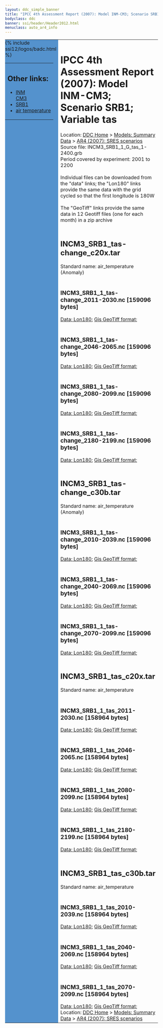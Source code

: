 ```yaml
---
layout: ddc_simple_banner
title: "IPCC 4th Assessment Report (2007): Model INM-CM3; Scenario SRB1; Variable tas"
bodyclass: ddc
banner: ssi/header/Header2012.html
menuclass: auto_ar4_info
---
```



<table width="100%" border="0" cellspacing="0" cellpadding="0" style="border-collapse: collapse;">
<tr style="margin:0;padding:0;border:0;">
<td style="margin:0;padding:0;border:0;height:1pt;width:150pt;background:#5492CD;" valign="top" >

<div id="lh-col2" class="auto_ar4_info">
<table class="menumain" bgcolor="#5492CD" cellspacing="0" width="100%" border="0">
<tr><td>
<h2> Other links:</h2>
<ul>
<li><a href="/auto/ar4/model-INM-CM3.html">INM<br/>CM3</a></li>
<li><a href="/auto/ar4/scenario-SRB1.html">SRB1</a></li>
<li><a href="/auto/ar4/var-air_temperature.html">air temperature</a></li>
</ul>
</td></tr>
{% include ssi12/logos/badc.html %}
</table>
</div>
</td>
<td><h1>IPCC 4th Assessment Report (2007): Model INM-CM3; Scenario SRB1; Variable tas</h1>

<!-- Breadcrumb1 -->
<div id="breadcrumb1" align="left">
Location: <a href="/index.html">DDC Home</a> > <a href="/sim/gcm_clim/">Models: Summary Data</a>
> <a href="/sim/gcm_clim/SRES_AR4/index.html">AR4 (2007): SRES scenarios</a>
</div>
<!-- End of Breadcrumb1 -->Source file: INCM3_SRB1_1_G_tas_1-2400.grb
<br/>
Period covered by experiment: 2001 to 2200<br/>
<br/>Individual files can be downloaded from the "data" links; the "Lon180" links provide the same data
         with the grid cycled so that the first longitude is 180W<br/>
<br/>The "GeoTiff" links provide the same data in 12 Geotiff files (one for each month)
          in a zip archive<br/>
<br/><h2>INCM3_SRB1_tas-change_c20x.tar</h2>
Standard name: air_temperature (Anomaly)<br>
<br/><h3>INCM3_SRB1_1_tas-change_2011-2030.nc [159096 bytes]</h3>
<a href="/cgi-bin/downl/ar4_nc/tas/INCM3_SRB1_1_tas-change_2011-2030.nc">Data; </a><a href="/cgi-bin/downl/ar4_nc/tas/INCM3_SRB1_1_tas-change_2011-2030.cyto180.nc"> Lon180</a>; <a href="/cgi-bin/downl/ar4_tif/tas/INCM3_SRB1_1_tas-change_2011-2030.zip">Gis GeoTiff format; </a><br/>
<br/><h3>INCM3_SRB1_1_tas-change_2046-2065.nc [159096 bytes]</h3>
<a href="/cgi-bin/downl/ar4_nc/tas/INCM3_SRB1_1_tas-change_2046-2065.nc">Data; </a><a href="/cgi-bin/downl/ar4_nc/tas/INCM3_SRB1_1_tas-change_2046-2065.cyto180.nc"> Lon180</a>; <a href="/cgi-bin/downl/ar4_tif/tas/INCM3_SRB1_1_tas-change_2046-2065.zip">Gis GeoTiff format; </a><br/>
<br/><h3>INCM3_SRB1_1_tas-change_2080-2099.nc [159096 bytes]</h3>
<a href="/cgi-bin/downl/ar4_nc/tas/INCM3_SRB1_1_tas-change_2080-2099.nc">Data; </a><a href="/cgi-bin/downl/ar4_nc/tas/INCM3_SRB1_1_tas-change_2080-2099.cyto180.nc"> Lon180</a>; <a href="/cgi-bin/downl/ar4_tif/tas/INCM3_SRB1_1_tas-change_2080-2099.zip">Gis GeoTiff format; </a><br/>
<br/><h3>INCM3_SRB1_1_tas-change_2180-2199.nc [159096 bytes]</h3>
<a href="/cgi-bin/downl/ar4_nc/tas/INCM3_SRB1_1_tas-change_2180-2199.nc">Data; </a><a href="/cgi-bin/downl/ar4_nc/tas/INCM3_SRB1_1_tas-change_2180-2199.cyto180.nc"> Lon180</a>; <a href="/cgi-bin/downl/ar4_tif/tas/INCM3_SRB1_1_tas-change_2180-2199.zip">Gis GeoTiff format; </a><br/>
<br/><h2>INCM3_SRB1_tas-change_c30b.tar</h2>
Standard name: air_temperature (Anomaly)<br>
<br/><h3>INCM3_SRB1_1_tas-change_2010-2039.nc [159096 bytes]</h3>
<a href="/cgi-bin/downl/ar4_nc/tas/INCM3_SRB1_1_tas-change_2010-2039.nc">Data; </a><a href="/cgi-bin/downl/ar4_nc/tas/INCM3_SRB1_1_tas-change_2010-2039.cyto180.nc"> Lon180</a>; <a href="/cgi-bin/downl/ar4_tif/tas/INCM3_SRB1_1_tas-change_2010-2039.zip">Gis GeoTiff format; </a><br/>
<br/><h3>INCM3_SRB1_1_tas-change_2040-2069.nc [159096 bytes]</h3>
<a href="/cgi-bin/downl/ar4_nc/tas/INCM3_SRB1_1_tas-change_2040-2069.nc">Data; </a><a href="/cgi-bin/downl/ar4_nc/tas/INCM3_SRB1_1_tas-change_2040-2069.cyto180.nc"> Lon180</a>; <a href="/cgi-bin/downl/ar4_tif/tas/INCM3_SRB1_1_tas-change_2040-2069.zip">Gis GeoTiff format; </a><br/>
<br/><h3>INCM3_SRB1_1_tas-change_2070-2099.nc [159096 bytes]</h3>
<a href="/cgi-bin/downl/ar4_nc/tas/INCM3_SRB1_1_tas-change_2070-2099.nc">Data; </a><a href="/cgi-bin/downl/ar4_nc/tas/INCM3_SRB1_1_tas-change_2070-2099.cyto180.nc"> Lon180</a>; <a href="/cgi-bin/downl/ar4_tif/tas/INCM3_SRB1_1_tas-change_2070-2099.zip">Gis GeoTiff format; </a><br/>
<br/><h2>INCM3_SRB1_tas_c20x.tar</h2>
Standard name: air_temperature<br>
<br/><h3>INCM3_SRB1_1_tas_2011-2030.nc [158964 bytes]</h3>
<a href="/cgi-bin/downl/ar4_nc/tas/INCM3_SRB1_1_tas_2011-2030.nc">Data; </a><a href="/cgi-bin/downl/ar4_nc/tas/INCM3_SRB1_1_tas_2011-2030.cyto180.nc"> Lon180</a>; <a href="/cgi-bin/downl/ar4_tif/tas/INCM3_SRB1_1_tas_2011-2030.zip">Gis GeoTiff format; </a><br/>
<br/><h3>INCM3_SRB1_1_tas_2046-2065.nc [158964 bytes]</h3>
<a href="/cgi-bin/downl/ar4_nc/tas/INCM3_SRB1_1_tas_2046-2065.nc">Data; </a><a href="/cgi-bin/downl/ar4_nc/tas/INCM3_SRB1_1_tas_2046-2065.cyto180.nc"> Lon180</a>; <a href="/cgi-bin/downl/ar4_tif/tas/INCM3_SRB1_1_tas_2046-2065.zip">Gis GeoTiff format; </a><br/>
<br/><h3>INCM3_SRB1_1_tas_2080-2099.nc [158964 bytes]</h3>
<a href="/cgi-bin/downl/ar4_nc/tas/INCM3_SRB1_1_tas_2080-2099.nc">Data; </a><a href="/cgi-bin/downl/ar4_nc/tas/INCM3_SRB1_1_tas_2080-2099.cyto180.nc"> Lon180</a>; <a href="/cgi-bin/downl/ar4_tif/tas/INCM3_SRB1_1_tas_2080-2099.zip">Gis GeoTiff format; </a><br/>
<br/><h3>INCM3_SRB1_1_tas_2180-2199.nc [158964 bytes]</h3>
<a href="/cgi-bin/downl/ar4_nc/tas/INCM3_SRB1_1_tas_2180-2199.nc">Data; </a><a href="/cgi-bin/downl/ar4_nc/tas/INCM3_SRB1_1_tas_2180-2199.cyto180.nc"> Lon180</a>; <a href="/cgi-bin/downl/ar4_tif/tas/INCM3_SRB1_1_tas_2180-2199.zip">Gis GeoTiff format; </a><br/>
<br/><h2>INCM3_SRB1_tas_c30b.tar</h2>
Standard name: air_temperature<br>
<br/><h3>INCM3_SRB1_1_tas_2010-2039.nc [158964 bytes]</h3>
<a href="/cgi-bin/downl/ar4_nc/tas/INCM3_SRB1_1_tas_2010-2039.nc">Data; </a><a href="/cgi-bin/downl/ar4_nc/tas/INCM3_SRB1_1_tas_2010-2039.cyto180.nc"> Lon180</a>; <a href="/cgi-bin/downl/ar4_tif/tas/INCM3_SRB1_1_tas_2010-2039.zip">Gis GeoTiff format; </a><br/>
<br/><h3>INCM3_SRB1_1_tas_2040-2069.nc [158964 bytes]</h3>
<a href="/cgi-bin/downl/ar4_nc/tas/INCM3_SRB1_1_tas_2040-2069.nc">Data; </a><a href="/cgi-bin/downl/ar4_nc/tas/INCM3_SRB1_1_tas_2040-2069.cyto180.nc"> Lon180</a>; <a href="/cgi-bin/downl/ar4_tif/tas/INCM3_SRB1_1_tas_2040-2069.zip">Gis GeoTiff format; </a><br/>
<br/><h3>INCM3_SRB1_1_tas_2070-2099.nc [158964 bytes]</h3>
<a href="/cgi-bin/downl/ar4_nc/tas/INCM3_SRB1_1_tas_2070-2099.nc">Data; </a><a href="/cgi-bin/downl/ar4_nc/tas/INCM3_SRB1_1_tas_2070-2099.cyto180.nc"> Lon180</a>; <a href="/cgi-bin/downl/ar4_tif/tas/INCM3_SRB1_1_tas_2070-2099.zip">Gis GeoTiff format; </a><br/>
<!-- Breadcrumb2 -->
<div id="breadcrumb2" align="left">
Location: <a href="/index.html">DDC Home</a> > <a href="/sim/gcm_clim/">Models: Summary Data</a>
> <a href="/sim/gcm_clim/SRES_AR4/index.html">AR4 (2007): SRES scenarios</a>
</div>
<!-- End of Breadcrumb2 --></td></tr></table>
